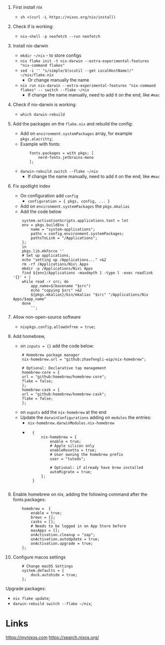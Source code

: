 1. First install nix
    - `sh <(curl -L https://nixos.org/nix/install)`
2. Check if is working:
    - `nix-shell -p neofetch --run neofetch`
3. Install nix-darwin
    - `mkdir ~/nix` - to store configs
    - `nix flake init -t nix-darwin --extra-experimental-features "nix-command flakes"`
    - `sed -i '' "s/simple/$(scutil --get LocalHostName)/" ~/nix/flake.nix`
        - Or change manually the name
    - `nix run nix-darwin --extra-experimental-features "nix-command flakes" -- switch --flake ~/nix`
        - If change the name manually, need to add it on the end, like `#mac`
4. Check if nix-darwin is working:
    - `which darwin-rebuild`
5. Add the packages on the `flake.nix` and rebuild the config:
    - Add on `environment.systemPackages` array, for example `pkgs.alacritty`;
    - Example with fonts:
        ```
            fonts.packages = with pkgs; [
                nerd-fonts.jetbrains-mono
            ];
        ```
    - `darwin-rebuild switch --flake ~/nix`
        - If change the name manually, need to add it on the end, like `#mac`
6. Fix spotlight index
    - On configuration add `config`
        - `configuration = { pkgs, config, ... }`
    - Add on `environment.systemPackages` the `pkgs.mkalias`
    - Add the code below
    ```
        system.activationScripts.applications.text = let
        env = pkgs.buildEnv {
            name = "system-applications";
            paths = config.environment.systemPackages;
            pathsToLink = "/Applications";
        };
        in
        pkgs.lib.mkForce ''
        # Set up applications.
        echo "setting up /Applications..." >&2
        rm -rf /Applications/Nix\ Apps
        mkdir -p /Applications/Nix\ Apps
        find ${env}/Applications -maxdepth 1 -type l -exec readlink '{}' + |
        while read -r src; do
            app_name=$(basename "$src")
            echo "copying $src" >&2
            ${pkgs.mkalias}/bin/mkalias "$src" "/Applications/Nix Apps/$app_name"
        done
            '';
      ```
7. Allow non-open-source software
    - `nixpkgs.config.allowUnfree = true;`
8. Add homebrew,
    - on `inputs = {}` add the code below:
    ```
        # Homebrew package manager
        nix-homebrew.url = "github:zhaofengli-wip/nix-homebrew";

        # Optional: Declarative tap management
        homebrew-core = {
        url = "github:homebrew/homebrew-core";
        flake = false;
        };
        homebrew-cask = {
        url = "github:homebrew/homebrew-cask";
        flake = false;
        };
    ```
    - on `ouputs` add the `nix-homebrew` at the end
    - Update the `darwinConfigurations` adding on `modules` the entries:
        - `nix-homebrew.darwinModules.nix-homebrew`
        - ```
            {
                nix-homebrew = {
                    enable = true;
                    # Apple silicon only
                    enableRosetta = true;
                    # User owning the homebrew prefix
                    user = "tutods";

                    # Optional: if already have brew installed
                    autoMigrate = true;
                };
            }
        ```
9. Enable homebrew on nix, adding the following command after the fonts.packages:
    ```
        homebrew =  {
            enable = true;
            brews = [];
            casks = [];
            # Needs to be logged in on App Store before
            masApps = [];
            onActivation.cleanup = "zap";
            onActivation.autoUpdate = true;
            onActivation.upgrade = true;
        };
    ```

10. Configure macos settings
    ```
        # Change macOS Settings
        system.defaults = {
            dock.autohide = true;
        };
    ```

Upgrade packages:
- `nix flake update`;
- `darwin-rebuild switch --flake ~/nix`;


# Links
https://mynixos.com
https://search.nixos.org/